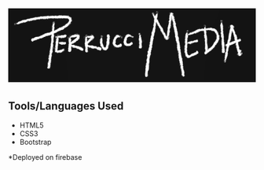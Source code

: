 # ![](/images/LogoBig.PNG)

## Tools/Languages Used
- HTML5
- CSS3
- Bootstrap

*Deployed on firebase

